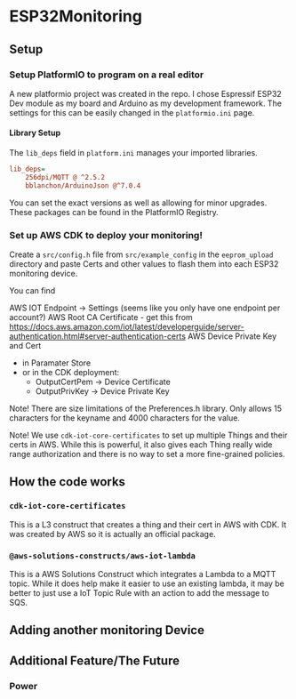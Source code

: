 # ESP32Monitoring

## Setup

### Setup PlatformIO to program on a real editor

A new platformio project was created in the repo. I chose Espressif ESP32 Dev module as my board and Arduino as my development framework. The settings for this can be easily changed in the `platformio.ini` page.

#### Library Setup

The `lib_deps` field in `platform.ini` manages your imported libraries.

```ini
lib_deps=
    256dpi/MQTT @ ^2.5.2
    bblanchon/ArduinoJson @^7.0.4
```

You can set the exact versions as well as allowing for minor upgrades. These packages can be found in the PlatformIO Registry.

### Set up AWS CDK to deploy your monitoring!

Create a `src/config.h` file from `src/example_config` in the `eeprom_upload` directory and paste Certs and other values to
flash them into each ESP32 monitoring device.

You can find

AWS IOT Endpoint -> Settings (seems like you only have one endpoint per account?)
AWS Root CA Certificate - get this from https://docs.aws.amazon.com/iot/latest/developerguide/server-authentication.html#server-authentication-certs
AWS Device Private Key and Cert

- in Paramater Store
- or in the CDK deployment:
  - OutputCertPem -> Device Certificate
  - OutputPrivKey -> Device Private Key

Note! There are size limitations of the Preferences.h library. Only allows 15 characters for the keyname and 4000 characters for the value.

Note! We use `cdk-iot-core-certificates` to set up multiple Things and their certs in AWS. While this is powerful, it also gives each Thing really wide range authorization and there is no way to set a more fine-grained policies.

## How the code works

### `cdk-iot-core-certificates`

This is a L3 construct that creates a thing and their cert in AWS with CDK. It was created by AWS so it is actually an official package.

### `@aws-solutions-constructs/aws-iot-lambda`

This is a AWS Solutions Construct which integrates a Lambda to a MQTT topic. While it does help make it easier to use an existing lambda, it may be better to just use a IoT Topic Rule with an action to add the message to SQS.

## Adding another monitoring Device

## Additional Feature/The Future

### Power
